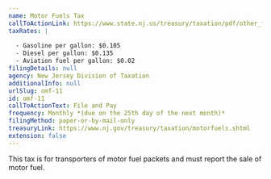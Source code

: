 ```yaml
---
name: Motor Fuels Tax
callToActionLink: https://www.state.nj.us/treasury/taxation/pdf/other_forms/motorfuel/omf11.pdf
taxRates: |
  
  - Gasoline per gallon: $0.105
  - Diesel per gallon: $0.135
  - Aviation fuel per gallon: $0.02
filingDetails: null
agency: New Jersey Division of Taxation
additionalInfo: null
urlSlug: omf-11
id: omf-11
callToActionText: File and Pay
frequency: Monthly *(due on the 25th day of the next month)*
filingMethod: paper-or-by-mail-only
treasuryLink: https://www.nj.gov/treasury/taxation/motorfuels.shtml
extension: false
---
```


This tax is for transporters of motor fuel packets and must report the sale of motor fuel.

